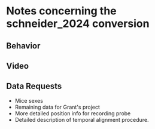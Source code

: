 # Notes concerning the schneider_2024 conversion

## Behavior

## Video

## Data Requests
- Mice sexes
- Remaining data for Grant's project
- More detailed position info for recording probe
- Detailed description of temporal alignment procedure.
